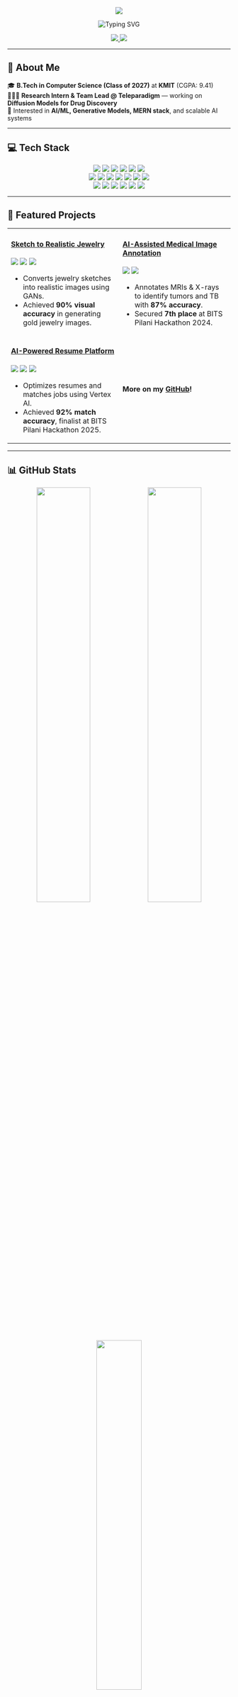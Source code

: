 <!-- Header -->
<p align="center">
<img src="https://capsule-render.vercel.app/api?type=waving&color=gradient&height=200&section=header&text=Hi%20there!%20I'm%20Varshith%20Reddy%20🚀&fontSize=38&fontColor=ffffff" />
</p>

<!-- Typing Effect -->
<p align="center">
<img src="https://readme-typing-svg.demolab.com?font=Fira+Code&size=24&pause=1000&color=00E8FC&center=true&vCenter=true&width=800&lines=Research+Intern+@+Teleparadigm+|+AI+%26+ML+Developer;BITS+Pilani+Hackathon+Finalist;B.Tech+CSE+'27+@+KMIT" alt="Typing SVG" />
</p>


<!-- Social Links -->
<div align="center">
<a href="https://www.linkedin.com/in/kvarshithreddy2711/">
<img src="https://img.shields.io/badge/LinkedIn-0077B5?style=for-the-badge&logo=linkedin&logoColor=white" />
</a>
<a href="mailto:varshu271105@gmail.com">
<img src="https://img.shields.io/badge/Email-D14836?style=for-the-badge&logo=gmail&logoColor=white" />
</a>
</div>

---

## 💫 About Me  
🎓 **B.Tech in Computer Science (Class of 2027)** at **KMIT** (CGPA: 9.41)  
👨🏻‍💻 **Research Intern & Team Lead @ Teleparadigm** — working on **Diffusion Models for Drug Discovery**  
🧠 Interested in **AI/ML, Generative Models, MERN stack**, and scalable AI systems  

---

## 💻 Tech Stack  
<div align="center">

<img src="https://img.shields.io/badge/Python-3670A0?style=flat&logo=python&logoColor=ffdd54" />
<img src="https://img.shields.io/badge/Java-ED8B00?style=flat&logo=openjdk&logoColor=white" />
<img src="https://img.shields.io/badge/C++-00599C?style=flat&logo=c%2B%2B&logoColor=white" />
<img src="https://img.shields.io/badge/JavaScript-F7DF1E?style=flat&logo=javascript&logoColor=black" />
<img src="https://img.shields.io/badge/HTML5-E34F26?style=flat&logo=html5&logoColor=white" />
<img src="https://img.shields.io/badge/CSS3-1572B6?style=flat&logo=css3&logoColor=white" />
<br/>
<img src="https://img.shields.io/badge/TensorFlow-FF6F00?style=flat&logo=tensorflow&logoColor=white" />
<img src="https://img.shields.io/badge/PyTorch-EE4C2C?style=flat&logo=pytorch&logoColor=white" />
<img src="https://img.shields.io/badge/React-61DAFB?style=flat&logo=react&logoColor=black" />
<img src="https://img.shields.io/badge/Node.js-43853D?style=flat&logo=node.js&logoColor=white" />
<img src="https://img.shields.io/badge/Express.js-000000?style=flat&logo=express&logoColor=white" />
<img src="https://img.shields.io/badge/Flask-000000?style=flat&logo=flask&logoColor=white" />
<img src="https://img.shields.io/badge/FastAPI-009688?style=flat&logo=fastapi&logoColor=white" />
<br/>
<img src="https://img.shields.io/badge/MongoDB-47A248?style=flat&logo=mongodb&logoColor=white" />
<img src="https://img.shields.io/badge/MySQL-00000F?style=flat&logo=mysql&logoColor=white" />
<img src="https://img.shields.io/badge/SQLite-07405E?style=flat&logo=sqlite&logoColor=white" />
<img src="https://img.shields.io/badge/Docker-2496ED?style=flat&logo=docker&logoColor=white" />
<img src="https://img.shields.io/badge/Git-F05033?style=flat&logo=git&logoColor=white" />
<img src="https://img.shields.io/badge/GitHub-181717?style=flat&logo=github&logoColor=white" />

</div>

---

## 🚀 Featured Projects  
<table>
<tr>
<td width="50%">
<h4><a href="https://github.com/Varshith271105/sketch-to-jewelry">Sketch to Realistic Jewelry</a></h4>
<p>
<img src="https://img.shields.io/badge/React-61DAFB?style=flat&logo=react&logoColor=black" />
<img src="https://img.shields.io/badge/Flask-000000?style=flat&logo=flask&logoColor=white" />
<img src="https://img.shields.io/badge/TensorFlow-FF6F00?style=flat&logo=tensorflow&logoColor=white" />
</p>
<ul>
<li>Converts jewelry sketches into realistic images using GANs.</li>
<li>Achieved <b>90% visual accuracy</b> in generating gold jewelry images.</li>
</ul>
</td>
<td width="50%">
<h4><a href="https://github.com/Varshith271105/medical-annotation">AI-Assisted Medical Image Annotation</a></h4>
<p>
<img src="https://img.shields.io/badge/Python-3670A0?style=flat&logo=python&logoColor=ffdd54" />
<img src="https://img.shields.io/badge/TensorFlow-FF6F00?style=flat&logo=tensorflow&logoColor=white" />
</p>
<ul>
<li>Annotates MRIs & X-rays to identify tumors and TB with <b>87% accuracy</b>.</li>
<li>Secured <b>7th place</b> at BITS Pilani Hackathon 2024.</li>
</ul>
</td>
</tr>
<tr>
<td width="50%">
<h4><a href="https://github.com/Varshith271105/resume-enhancement">AI-Powered Resume Platform</a></h4>
<p>
<img src="https://img.shields.io/badge/FastAPI-009688?style=flat&logo=fastapi&logoColor=white" />
<img src="https://img.shields.io/badge/Google%20Vertex%20AI-4285F4?style=flat&logo=googlecloud&logoColor=white" />
<img src="https://img.shields.io/badge/MERN_Stack-023430?style=flat&logo=mongodb&logoColor=white" />
</p>
<ul>
<li>Optimizes resumes and matches jobs using Vertex AI.</li>
<li>Achieved <b>92% match accuracy</b>, finalist at BITS Pilani Hackathon 2025.</li>
</ul>
</td>
<td width="50%">
<h4>More on my <a href="https://github.com/Varshith271105?tab=repositories">GitHub</a>!</h4>
</td>
</tr>
</table>

---

## 📊 GitHub Stats  
<p align="center">
<img src="https://github-readme-stats.vercel.app/api?username=Varshith271105&show_icons=true&theme=radical" width="49%" />
<img src="https://github-readme-streak-stats.herokuapp.com/?user=Varshith271105&theme=radical" width="49%" />
</p>
<p align="center">
<img src="https://github-readme-stats.vercel.app/api/top-langs/?username=Varshith271105&layout=compact&theme=radical" width="45%" />
</p>

---

## ✅ Dev Quote  
<p align="center">
<img src="https://img.shields.io/badge/%22Talk%20is%20cheap.%20Show%20me%20the%20code.%22-%20Linus%20Torvalds-orange?style=for-the-badge&logo=github" />
</p>
